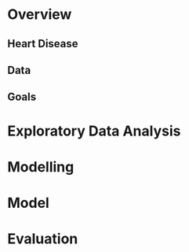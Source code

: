 # Overview
  ## Heart Disease
  ## Data
  ## Goals
# Exploratory Data Analysis
# Modelling
  # Model
  # Evaluation
